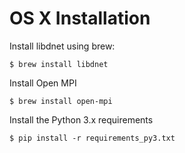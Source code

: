 OS X Installation
=================

Install libdnet using brew:

```$ brew install libdnet```

Install Open MPI

```$ brew install open-mpi```

Install the Python 3.x requirements

```$ pip install -r requirements_py3.txt```
